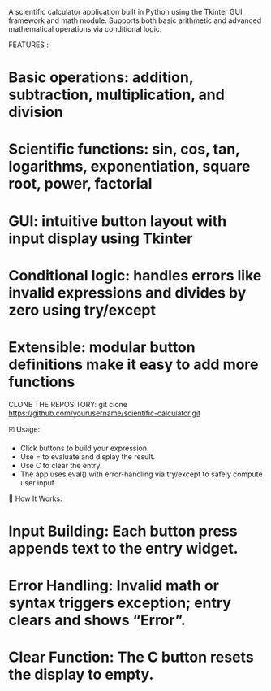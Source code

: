 A scientific calculator application built in Python using the Tkinter GUI framework and math module. Supports both basic arithmetic and advanced mathematical operations via conditional logic.

FEATURES :

# Basic operations: addition, subtraction, multiplication, and division

# Scientific functions: sin, cos, tan, logarithms, exponentiation, square root, power, factorial

# GUI: intuitive button layout with input display using Tkinter

# Conditional logic: handles errors like invalid expressions and divides by zero using try/except

# Extensible: modular button definitions make it easy to add more functions

CLONE THE REPOSITORY:
git clone https://github.com/yourusername/scientific-calculator.git

☑️ Usage:

* Click buttons to build your expression.
* Use = to evaluate and display the result.
* Use C to clear the entry.
* The app uses eval() with error-handling via try/except to safely compute user input.

🧩 How It Works:

# Input Building: Each button press appends text to the entry widget.
# Error Handling: Invalid math or syntax triggers exception; entry clears and shows “Error”.
# Clear Function: The C button resets the display to empty.

